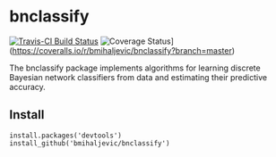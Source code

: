 # bnclassify

[![Travis-CI Build Status](https://travis-ci.org/bmihaljevic/bnclassify.svg?branch=master)](https://travis-ci.org/bmihaljevic/bnclassify)
![Coverage Status](https://img.shields.io/coveralls/bmihaljevic/bnclassify.svg)](https://coveralls.io/r/bmihaljevic/bnclassify?branch=master)

The bnclassify package implements algorithms for learning discrete Bayesian network classifiers from data and estimating their predictive accuracy.

## Install

```{r}
install.packages('devtools')
install_github('bmihaljevic/bnclassify')
```
